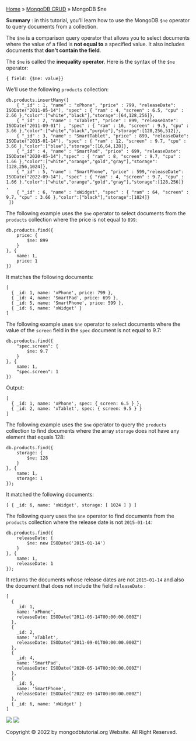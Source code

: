 

[Home](https://www.mongodbtutorial.org/) » [MongoDB
CRUD](https://www.mongodbtutorial.org/mongodb-crud/) » MongoDB $ne



 **Summary** : in this tutorial, you’ll learn how to use the MongoDB `$ne`
operator to query documents from a collection.



The `$ne` is a comparison query operator that allows you to select documents
where the value of a filed is **not equal to** a specified value. It also
includes documents that **don’t contain the field**.



The `$ne` is called the **inequality operator**. Here is the syntax of the
`$ne` operator:


    
    
    { field: {$ne: value}}



We’ll use the following `products` collection:


    
    
    db.products.insertMany([
        { "_id" : 1, "name" : "xPhone", "price" : 799, "releaseDate": ISODate("2011-05-14"), "spec" : { "ram" : 4, "screen" : 6.5, "cpu" : 2.66 },"color":["white","black"],"storage":[64,128,256]},
        { "_id" : 2, "name" : "xTablet", "price" : 899, "releaseDate": ISODate("2011-09-01") , "spec" : { "ram" : 16, "screen" : 9.5, "cpu" : 3.66 },"color":["white","black","purple"],"storage":[128,256,512]},
        { "_id" : 3, "name" : "SmartTablet", "price" : 899, "releaseDate": ISODate("2015-01-14"), "spec" : { "ram" : 12, "screen" : 9.7, "cpu" : 3.66 },"color":["blue"],"storage":[16,64,128]},
        { "_id" : 4, "name" : "SmartPad", "price" : 699, "releaseDate": ISODate("2020-05-14"),"spec" : { "ram" : 8, "screen" : 9.7, "cpu" : 1.66 },"color":["white","orange","gold","gray"],"storage":[128,256,1024]},
        { "_id" : 5, "name" : "SmartPhone", "price" : 599,"releaseDate": ISODate("2022-09-14"), "spec" : { "ram" : 4, "screen" : 9.7, "cpu" : 1.66 },"color":["white","orange","gold","gray"],"storage":[128,256]}
    ,
        { "_id" : 6, "name" : "xWidget", "spec" : { "ram" : 64, "screen" : 9.7, "cpu" : 3.66 },"color":["black"],"storage":[1024]}
     ])



The following example uses the `$ne` operator to select documents from the
`products` collection where the price is not equal to `899`:


    
    
    db.products.find({
        price: {
            $ne: 899
        }
    }, {
        name: 1,
        price: 1
    })



It matches the following documents:


    
    
    [
      { _id: 1, name: 'xPhone', price: 799 },
      { _id: 4, name: 'SmartPad', price: 699 },
      { _id: 5, name: 'SmartPhone', price: 599 },
      { _id: 6, name: 'xWidget' }
    ]



The following example uses `$ne` operator to select documents where the value
of the `screen` field in the `spec` document is not equal to 9.7:


    
    
    db.products.find({
        "spec.screen": {
            $ne: 9.7
        }
    }, {
        name: 1,
        "spec.screen": 1
    })



Output:


    
    
    [
      { _id: 1, name: 'xPhone', spec: { screen: 6.5 } },
      { _id: 2, name: 'xTablet', spec: { screen: 9.5 } }
    ]



The following example uses the `$ne` operator to query the `products`
collection to find documents where the array `storage` does not have any
element that equals 128:


    
    
    db.products.find({
        storage: {
            $ne: 128
        }
    }, {
        name: 1,
        storage: 1
    });



It matched the following documents:


    
    
    [ { _id: 6, name: 'xWidget', storage: [ 1024 ] } ]



The following query uses the `$ne` operator to find documents from the
`products` collection where the release date is not `2015-01-14`:


    
    
    db.products.find({
        releaseDate: {
            $ne: new ISODate('2015-01-14')
        }
    }, {
        name: 1,
        releaseDate: 1
    });



It returns the documents whose release dates are not `2015-01-14` and also the
document that does not include the field `releaseDate` :


    
    
    [
      {
        _id: 1,
        name: 'xPhone',
        releaseDate: ISODate("2011-05-14T00:00:00.000Z")
      },
      {
        _id: 2,
        name: 'xTablet',
        releaseDate: ISODate("2011-09-01T00:00:00.000Z")
      },
      {
        _id: 4,
        name: 'SmartPad',
        releaseDate: ISODate("2020-05-14T00:00:00.000Z")
      },
      {
        _id: 5,
        name: 'SmartPhone',
        releaseDate: ISODate("2022-09-14T00:00:00.000Z")
      },
      { _id: 6, name: 'xWidget' }
    ]

![](https://www.mongodbtutorial.org/wp-content/themes/evolution/img/left.svg)
![](https://www.mongodbtutorial.org/wp-content/themes/evolution/img/right.svg)


Copyright © 2022 by mongodbtutorial.org Website. All Right Reserved.

